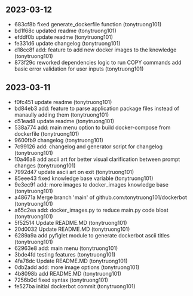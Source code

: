 ## 2023-03-12
- 683cf8b fixed generate_dockerfile function (tonytruong101)
- bd1f68c updated readme (tonytruong101)
- efddf0b update readme (tonytruong101)
- fe331d6 update changelog (tonytruong101)
- d18cc8f add: feature to add new docker images to the knowledge (tonytruong101)
- 873f29c reworked dependencies logic to run COPY commands add basic error validation for user inputs (tonytruong101)

## 2023-03-11
- f0fc451 update readme (tonytruong101)
- bd84eb3 add: feature to parse application package files instead of manaully adding them (tonytruong101)
- d51ead8 update readme (tonytruong101)
- 538a774 add: main menu option to build docker-compose from dockerfile (tonytruong101)
- 9600fb9 changelog (tonytruong101)
- 7c99126 add: changelog and generator script for changelog (tonytruong101)
- 10a46a8 add ascii art for better visual clarification between prompt changes (tonytruong101)
- 7992d47 update ascii art on exit (tonytruong101)
- 85eee43 fixed knowledge base variable (tonytruong101)
- 9e3ec91 add: more images to docker_images knowledge base (tonytruong101)
- a48671a Merge branch 'main' of github.com:tonytruong101/dockerbot (tonytruong101)
- a65c2ea add: docker_images.py to reduce main.py code bloat (tonytruong101)
- 5f52514 Update README.MD (tonytruong101)
- 20d0032 Update README.MD (tonytruong101)
- 6289a9a add pyfiglet module to generate dockerbot ascii titles (tonytruong101)
- 62963e8 add: main menu (tonytruong101)
- 3bde4fd testing features (tonytruong101)
- 4fa78dc Update README.MD (tonytruong101)
- 0db2add add: more image options (tonytruong101)
- 4b8098b add README.MD (tonytruong101)
- 7256b0d fixed syntax (tonytruong101)
- fe527ba initial dockerbot commit (tonytruong101)
